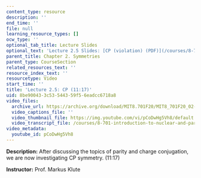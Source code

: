 ```yaml
---
content_type: resource
description: ''
end_time: ''
file: null
learning_resource_types: []
ocw_type: ''
optional_tab_title: Lecture Slides
optional_text: 'Lecture 2.5 Slides: [CP (violation) (PDF)](/courses/8-701-introduction-to-nuclear-and-particle-physics-fall-2020/resources/mit8_701f20_lec2-5)'
parent_title: Chapter 2. Symmetries
parent_type: CourseSection
related_resources_text: ''
resource_index_text: ''
resourcetype: Video
start_time: ''
title: 'Lecture 2.5: CP (11:17)'
uid: 8be90043-3c53-5443-59f5-6eadcc6718a8
video_files:
  archive_url: https://archive.org/download/MIT8.701F20/MIT8_701F20_02-05_cp_300k.mp4
  video_captions_file: ''
  video_thumbnail_file: https://img.youtube.com/vi/pCoDwHg5Vh8/default.jpg
  video_transcript_file: /courses/8-701-introduction-to-nuclear-and-particle-physics-fall-2020/1c42fe4349949328b38a0bac4ef81908_pCoDwHg5Vh8.pdf
video_metadata:
  youtube_id: pCoDwHg5Vh8
---
```


**Description:** After discussing the topics of parity and charge conjugation, we are now investigating CP symmetry. (11:17)

**Instructor:** Prof. Markus Klute